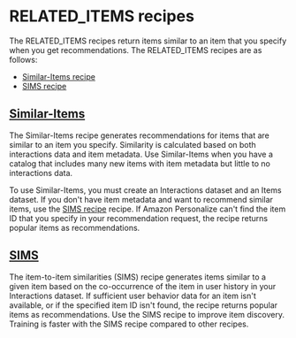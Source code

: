 # RELATED\_ITEMS recipes<a name="related-items-recipes"></a>

 The RELATED\_ITEMS recipes return items similar to an item that you specify when you get recommendations\. The RELATED\_ITEMS recipes are as follows: 
+  [Similar\-Items recipe](native-recipe-similar-items.md) 
+  [SIMS recipe](native-recipe-sims.md) 

## [Similar\-Items](native-recipe-similar-items.md)<a name="similar-items-overview"></a>

The Similar\-Items recipe generates recommendations for items that are similar to an item you specify\. Similarity is calculated based on both interactions data and item metadata\. Use Similar\-Items when you have a catalog that includes many new items with item metadata but little to no interactions data\. 

 To use Similar\-Items, you must create an Interactions dataset and an Items dataset\. If you don't have item metadata and want to recommend similar items, use the [SIMS recipe](native-recipe-sims.md) recipe\. If Amazon Personalize can't find the item ID that you specify in your recommendation request, the recipe returns popular items as recommendations\. 

## [SIMS](native-recipe-sims.md)<a name="sims-overview"></a>

The item\-to\-item similarities \(SIMS\) recipe generates items similar to a given item based on the co\-occurrence of the item in user history in your Interactions dataset\. If sufficient user behavior data for an item isn't available, or if the specified item ID isn't found, the recipe returns popular items as recommendations\. Use the SIMS recipe to improve item discovery\. Training is faster with the SIMS recipe compared to other recipes\. 